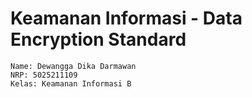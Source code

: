 # Keamanan Informasi - Data Encryption Standard

```
Name: Dewangga Dika Darmawan
NRP: 5025211109
Kelas: Keamanan Informasi B
```
